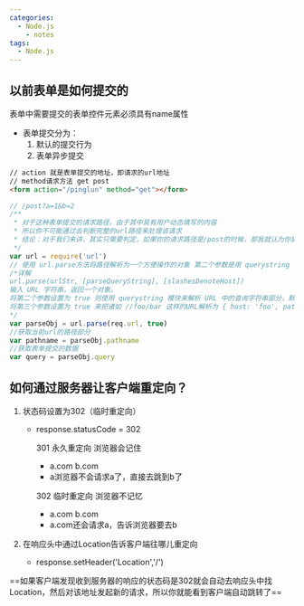 ```yaml
---
categories:
  - Node.js
    - notes
tags:
  - Node.js
---
```

## 以前表单是如何提交的
表单中需要提交的表单控件元素必须具有name属性

- 表单提交分为：
  1. 默认的提交行为
  2. 表单异步提交
``` html
// action 就是表单提交的地址，即请求的url地址
// method请求方法 get post
<form action="/pinglun" method="get"></form>
```
``` javascript
// /post?a=1&b=2
/**
 * 对于这种表单提交的请求路径，由于其中具有用户动态填写的内容
 * 所以你不可能通过去判断完整的url路径来处理该请求
 * 结论：对于我们来讲，其实只需要判定，如果你的请求路径是/post的时候，那我就认为你提交表单的请求过来了
 */
var url = require('url')
// 使用 url.parse方法将路径解析为一个方便操作的对象 第二个参数是用 querystring 模块来解析URL中的查询字符串部分，默认为 false
/*详解
url.parse(urlStr, [parseQueryString], [slashesDenoteHost])
输入 URL 字符串，返回一个对象。
将第二个参数设置为 true 则使用 querystring 模块来解析 URL 中的查询字符串部分，默认为 false。
将第三个参数设置为 true 来把诸如 //foo/bar 这样的URL解析为 { host: 'foo', pathname: '/bar' } 而不是 { pathname: '//foo/bar' }。 默认为 false。
*/
var parseObj = url.parse(req.url, true)
//获取当前url的路径部分
var pathname = parseObj.pathname
//获取表单提交的数据
var query = parseObj.query
```

## 如何通过服务器让客户端重定向？

1. 状态码设置为302（临时重定向）

   - response.statusCode = 302

     301 永久重定向 浏览器会记住

     - a.com  b.com
     - a浏览器不会请求a了，直接去跳到b了

     302 临时重定向 浏览器不记忆

     - a.com  b.com
     - a.com还会请求a，告诉浏览器要去b
2. 在响应头中通过Location告诉客户端往哪儿重定向
  
   - response.setHeader('Location','/')

==如果客户端发现收到服务器的响应的状态码是302就会自动去响应头中找Location，然后对该地址发起新的请求，所以你就能看到客户端自动跳转了==

